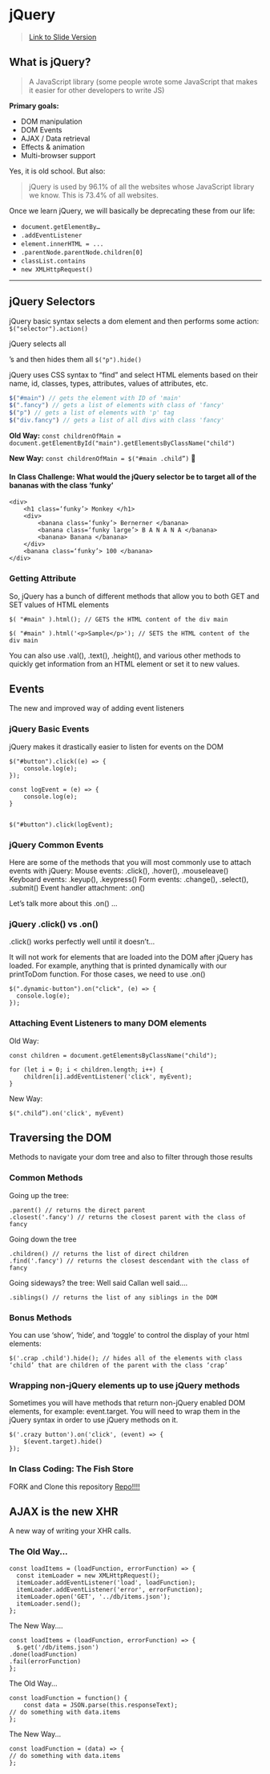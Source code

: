 # jQuery
> [Link to Slide Version](../images/jQuery.pdf)

## What is jQuery?
> A JavaScript library (some people wrote some JavaScript that makes it easier for other developers to write JS)

**Primary goals:**
- DOM manipulation
- DOM Events
- AJAX / Data retrieval
- Effects & animation
- Multi-browser support

Yes, it is old school. But also:
> jQuery is used by 96.1% of all the websites whose JavaScript library we know. This is 73.4% of all websites.

Once we learn jQuery, we will basically be deprecating these from our life:
- `document.getElementBy…`
- `.addEventListener`
- `element.innerHTML = ...`
- `.parentNode.parentNode.children[0]`
- `classList.contains`
- `new XMLHttpRequest()`

<hr>

## jQuery Selectors

jQuery basic syntax selects a dom element and then performs some action:
`$("selector").action()`

jQuery selects all <p>’s and then hides them all
`$("p").hide()`

jQuery uses CSS syntax to “find” and select HTML elements based on their name, id, classes, types, attributes, values of attributes, etc.
```js
$("#main") // gets the element with ID of 'main'
$(".fancy") // gets a list of elements with class of 'fancy'
$("p") // gets a list of elements with 'p' tag
$("div.fancy") // gets a list of all divs with class 'fancy'
 ```

**Old Way:**
`const childrenOfMain = document.getElementById("main").getElementsByClassName("child")`

**New Way:**
`const childrenOfMain = $("#main .child”)` 🎉

#### In Class Challenge: What would the jQuery selector be to target all of the bananas with the class ‘funky’
```
<div>
	<h1 class=‘funky’> Monkey </h1>
	<div>
		<banana class=‘funky’> Bernerner </banana>
		<banana class=‘funky large’> B A N A N A </banana>
		<banana> Banana </banana>
	</div>
	<banana class=‘funky’> 100 </banana>
</div>
```

### Getting Attribute
So, jQuery has a bunch of different methods that allow you to both GET and SET values of HTML elements
```
$( "#main" ).html(); // GETS the HTML content of the div main

$( "#main" ).html('<p>Sample</p>'); // SETS the HTML content of the div main
```

You can also use .val(), .text(), .height(), and various other methods to quickly get information from an HTML element or set it to new values.

## Events
The new and improved way of adding event listeners

### jQuery Basic Events
jQuery makes it drastically easier to listen for events on the DOM

```
$("#button").click((e) => {
	console.log(e);
});

const logEvent = (e) => {
	console.log(e);
}


$("#button").click(logEvent);
```
### jQuery Common Events

Here are some of the methods that you will most commonly use to attach events with jQuery:
Mouse events: .click(), .hover(), .mouseleave()
Keyboard events: .keyup(), .keypress()
Form events: .change(), .select(), .submit()
Event handler attachment: .on() 

Let’s talk more about this .on() ...

### jQuery .click() vs .on()

.click() works perfectly well until it doesn’t...

It will not work for elements that are loaded into the DOM after jQuery has loaded. For example, anything that is printed dynamically with our printToDom function. For those cases, we need to use .on()

```
$(".dynamic-button").on("click", (e) => {
  console.log(e);
});
```

### Attaching Event Listeners to many DOM elements

Old Way: 
```
const children = document.getElementsByClassName("child");

for (let i = 0; i < children.length; i++) {
	children[i].addEventListener('click', myEvent);
}
```

New Way:
```
$(".child”).on('click', myEvent)
```

## Traversing the DOM
Methods to navigate your dom tree and also to filter through those results

### Common Methods
Going up the tree:
```
.parent() // returns the direct parent
.closest('.fancy') // returns the closest parent with the class of fancy
```

Going down the tree
```
.children() // returns the list of direct children
.find('.fancy') // returns the closest descendant with the class of fancy
```
Going sideways? the tree: Well said Callan well said....

```
.siblings() // returns the list of any siblings in the DOM
```

### Bonus Methods
You can use ‘show’, ‘hide’, and ‘toggle’ to control the display of your html elements:

```
$('.crap .child').hide(); // hides all of the elements with class ‘child’ that are children of the parent with the class ‘crap’
```

### Wrapping non-jQuery elements up to use jQuery methods

Sometimes you will have methods that return non-jQuery enabled DOM elements, for example: event.target. You will need to wrap them in the jQuery syntax in order to use jQuery methods on it.

```
$('.crazy button').on('click', (event) => {
	$(event.target).hide()
});
```

### In Class Coding: The Fish Store
FORK and Clone this repository [Repo!!!!](https://github.com/nss-evening-cohort-8/fish-store)

## AJAX is the new XHR
A new way of writing your XHR calls.

### The Old Way...
```
const loadItems = (loadFunction, errorFunction) => {
  const itemLoader = new XMLHttpRequest();
  itemLoader.addEventListener('load', loadFunction);
  itemLoader.addEventListener('error', errorFunction);
  itemLoader.open('GET', '../db/items.json');
  itemLoader.send();
};
```

The New Way....
```
const loadItems = (loadFunction, errorFunction) => {
  $.get('/db/items.json')
.done(loadFunction)
.fail(errorFunction)
};
```
The Old Way...
```
const loadFunction = function() {
	const data = JSON.parse(this.responseText);
// do something with data.items
};
```

The New Way...
```
const loadFunction = (data) => {
// do something with data.items
};
```
